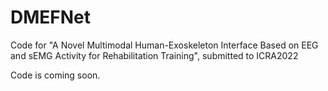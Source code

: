 # DMEFNet
Code for "A Novel Multimodal Human-Exoskeleton Interface Based on EEG and sEMG Activity for Rehabilitation Training", submitted to ICRA2022

Code is coming soon.
